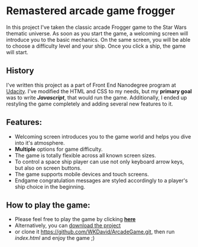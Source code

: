 # Remastered arcade game frogger

In this project I've taken the classic arcade Frogger game to the Star Wars thematic universe.
As soon as you start the game, a welcoming screen will introduce you to the basic mechanics.
On the same screen, you will be able to choose a difficulty level and your ship.
Once you click a ship, the game will start.

## History

I've written this project as a part of Front End Nanodegree program at [Udacity](https://www.udacity.com/).
I've modified the HTML and CSS to my needs, but my **primary goal** was to write **_Javascript_**, that would run the game.
Additionally, I ended up restyling the game completely and adding several new features to  it.

## Features:

+ Welcoming screen introduces you to the game world and helps you dive into it's atmosphere.    
+ **Multiple** options for game difficulty.
+ The game is totally flexible across all known screen sizes.
+ To control a space ship player can use not only keyboard arrow keys, but also on screen buttons.
+ The game supports mobile devices and touch screens.
+ Endgame congratulation messages are styled accordingly to a player's ship choice in the beginning.  

## How to play the game:
+ Please feel free to play the game by clicking **[here](https://wkdavid.github.io/ArcadeGame/)**
+ Alternatively, you can [download the project](https://github.com/WKDavid/ArcadeGame/archive/master.zip)
+ or clone it <https://github.com/WKDavid/ArcadeGame.git>, then run _index.html_ and enjoy the game ;)
